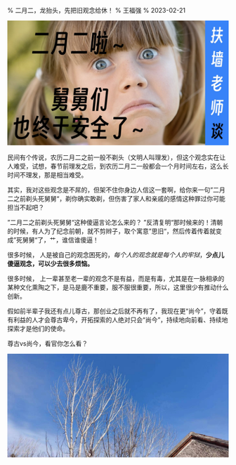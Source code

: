 % 二月二，龙抬头，先把旧观念给休！
% 王福强
% 2023-02-21

![](images/2023-02-21-21-15-30.jpg)

民间有个传说，农历二月二之前一般不剃头（文明人叫理发），但这个观念实在让人难受，试想，春节前理发之后，到农历二月二一般都会一个月时间左右，这么长时间不理发，那是相当难受。

其实，我对这些观念是不屌的，但架不住你身边人信这一套啊，给你来一句”二月二之前剃头死舅舅“，剃你确实敢剃，但伤害了家人和亲戚的感情这种罪过你可能担当不起吧？

”二月二之前剃头死舅舅“这种傻逼言论怎么来的？ ”反清复明“那时候来的！清朝的时候，有人为了纪念前朝，就不剪辫子，取个寓意”思旧“，然后传着传着就变成”死舅舅“了，艹，谁信谁傻逼！

很多时候， 人是被自己的观念困死的，*每个人的观念就是每个人的牢狱*，**少点儿傻逼观念，可以少去很多烦恼。**

很多时候， 上一辈甚至老一辈的观念不是有益，而是有毒，尤其是在一脉相承的某种文化熏陶之下，是马是鹿不重要，服不服很重要，所以，这里很少有推动什么创新。

假如前半辈子我还有点儿尊古，那创业之后就不再有了，我现在更“尚今”，守着既有利益的人才会尊古卑今，开拓探索的人绝对只会“尚今”，持续地向前看、持续地探索才是他们的使命。

尊古vs尚今，看官你怎么看？

![](images/2023-02-21-20-54-25.png)






















